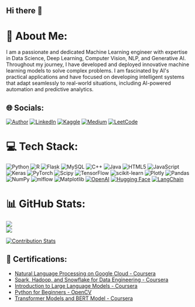 ## Hi there 👋

<!--
**niharraju4/niharraju4** is a ✨ _special_ ✨ repository because its README.md (this file) appears on your GitHub profile.
-->

# 💫 About Me:
I am a passionate and dedicated Machine Learning engineer with expertise in Data Science, Deep Learning, Computer Vision, NLP, and Generative AI. Throughout my journey, I have developed and deployed innovative machine learning models to solve complex problems. I am fascinated by AI's practical applications and have focused on developing intelligent systems that adapt seamlessly to real-world situations, including AI-powered automation and predictive analytics.

## 🌐 Socials:
[![Author](https://img.shields.io/badge/Author-Nihar%20Muniraju-4c8bf5?style=for-the-badge)](https://in.linkedin.com/in/nihar-muniraju-a02132ba) 
[![LinkedIn](https://img.shields.io/badge/LinkedIn-%230077B5.svg?style=for-the-badge&logo=linkedin&logoColor=white)](https://in.linkedin.com/in/nihar-muniraju-a02132ba)
[![Kaggle](https://img.shields.io/badge/Kaggle-%2320BEFF.svg?style=for-the-badge&logo=kaggle&logoColor=white)](https://www.kaggle.com/niharraju4) 
[![Medium](https://img.shields.io/badge/Medium-%2312100E.svg?style=for-the-badge&logo=medium&logoColor=white)](https://medium.com/@niharmuniraju4) 
[![LeetCode](https://img.shields.io/badge/LeetCode-%2300A67E.svg?style=for-the-badge&logo=leetcode&logoColor=white)](https://leetcode.com/u/NiharMuniraju/)


# 💻 Tech Stack:
![Python](https://img.shields.io/badge/python-3670A0?style=for-the-badge&logo=python&logoColor=ffdd54) ![R](https://img.shields.io/badge/r-%23276DC3.svg?style=for-the-badge&logo=r&logoColor=white) ![Flask](https://img.shields.io/badge/flask-%23000.svg?style=for-the-badge&logo=flask&logoColor=white) ![MySQL](https://img.shields.io/badge/mysql-4479A1.svg?style=for-the-badge&logo=mysql&logoColor=white) ![C++](https://img.shields.io/badge/c++-%2300599C.svg?style=for-the-badge&logo=c%2B%2B&logoColor=white) ![Java](https://img.shields.io/badge/java-%23ED8B00.svg?style=for-the-badge&logo=openjdk&logoColor=white) ![HTML5](https://img.shields.io/badge/html5-%23E34F26.svg?style=for-the-badge&logo=html5&logoColor=white) ![JavaScript](https://img.shields.io/badge/javascript-%23323330.svg?style=for-the-badge&logo=javascript&logoColor=%23F7DF1E) ![Keras](https://img.shields.io/badge/Keras-%23D00000.svg?style=for-the-badge&logo=Keras&logoColor=white) ![PyTorch](https://img.shields.io/badge/PyTorch-%23EE4C2C.svg?style=for-the-badge&logo=PyTorch&logoColor=white) ![Scipy](https://img.shields.io/badge/SciPy-%230C55A5.svg?style=for-the-badge&logo=scipy&logoColor=%white) ![TensorFlow](https://img.shields.io/badge/TensorFlow-%23FF6F00.svg?style=for-the-badge&logo=TensorFlow&logoColor=white) ![scikit-learn](https://img.shields.io/badge/scikit--learn-%23F7931E.svg?style=for-the-badge&logo=scikit-learn&logoColor=white) ![Plotly](https://img.shields.io/badge/Plotly-%233F4F75.svg?style=for-the-badge&logo=plotly&logoColor=white) ![Pandas](https://img.shields.io/badge/pandas-%23150458.svg?style=for-the-badge&logo=pandas&logoColor=white) ![NumPy](https://img.shields.io/badge/numpy-%23013243.svg?style=for-the-badge&logo=numpy&logoColor=white) ![mlflow](https://img.shields.io/badge/mlflow-%23d9ead3.svg?style=for-the-badge&logo=numpy&logoColor=blue) ![Matplotlib](https://img.shields.io/badge/Matplotlib-%23ffffff.svg?style=for-the-badge&logo=Matplotlib&logoColor=black) [![OpenAI](https://img.shields.io/badge/OpenAI-API-blue?logo=openai&style=for-the-badge)](https://openai.com/) [![Hugging Face](https://img.shields.io/badge/Hugging%20Face-Transformers-yellow?logo=huggingface&style=for-the-badge)](https://huggingface.co/) [![LangChain](https://img.shields.io/badge/LangChain-Libraries-orange?logo=langchain&style=for-the-badge)](https://www.langchain.com/)

# 📊 GitHub Stats:
![](https://github-readme-streak-stats.herokuapp.com/?user=niharraju4&theme=gotham&hide_border=false)<br/>
![](https://github-readme-stats.vercel.app/api/top-langs/?username=niharraju4&theme=gotham&hide_border=false&include_all_commits=false&count_private=false&layout=compact)

[![Contribution Stats](https://github-contribution-stats.vercel.app/api/?username=niharraju4)](https://github.com/niharraju4/github-contribution-stats/)

## 📜 Certifications:
- [Natural Language Processing on Google Cloud - Coursera](https://coursera.org/verify/C7Z9U69FHZOZ)
- [Spark, Hadoop, and Snowflake for Data Engineering - Coursera](https://coursera.org/verify/M5NBKTZSNN79)
- [Introduction to Large Language Models - Coursera](https://coursera.org/verify/FQ6SZF8EOMH6)
- [Python for Beginners - OpenCV](https://opencv.org)
- [Transformer Models and BERT Model - Coursera](https://coursera.org/verify/GOPLYEPOYDSE)

